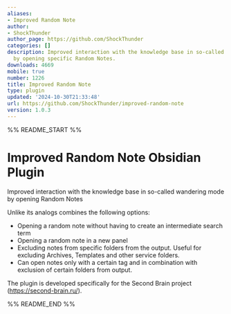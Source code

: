 ```yaml
---
aliases:
- Improved Random Note
author:
- ShockThunder
author_page: https://github.com/ShockThunder
categories: []
description: Improved interaction with the knowledge base in so-called wandering mode
  by opening specific Random Notes.
downloads: 4669
mobile: true
number: 1226
title: Improved Random Note
type: plugin
updated: '2024-10-30T21:33:48'
url: https://github.com/ShockThunder/improved-random-note
version: 1.0.3
---
```


%% README_START %%

# Improved Random Note Obsidian Plugin

Improved interaction with the knowledge base in so-called wandering mode by opening Random Notes

Unlike its analogs combines the following options:

- Opening a random note without having to create an intermediate search term
- Opening a random note in a new panel
- Excluding notes from specific folders from the output. Useful for excluding Archives, Templates and other service folders.
- Can  open notes only with a certain tag and in combination with exclusion of certain folders from output.

The plugin is developed specifically for the Second Brain project (https://second-brain.ru/).



%% README_END %%
